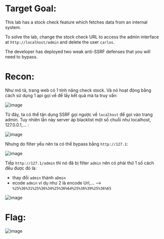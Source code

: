 # Target Goal: 

This lab has a stock check feature which fetches data from an internal system.

To solve the lab, change the stock check URL to access the admin interface at `http://localhost/admin` and delete the user `carlos`.

The developer has deployed two weak anti-SSRF defenses that you will need to bypass.

# Recon: 

Như mô tả, trang web có 1 tính năng check stock. Và nó hoạt động bằng cách sử dụng 1 api gọi về để lấy kết quả mà ta truy vấn:

![image](https://github.com/vanniichan/Portswigger/assets/112863484/922eba7c-f26c-4b76-81cc-67bfc7fe40c8)

Từ đây, ta có thể tận dụng SSRF gọi ngược về `localhost` để gọi vào trang admin. Tuy nhiên lần này server áp blacklist một số chuỗi như localhost, 127.0.0.1,… :

![image](https://github.com/vanniichan/Portswigger/assets/112863484/394f40ee-6930-44aa-a5bf-016a4ed87baa)

Nhưng do filter yếu nên ta có thể bypass bằng `http://127.1`:

![image](https://github.com/vanniichan/Portswigger/assets/112863484/86a414be-894d-4912-b276-3b1b1d811329)

Tiếp `http://127.1/admin` thì nó đã bị filter `admin` nên có phải thử 1 số cách đều được đó là:
  + thay đổi `admin` thành `aDmin`
  + ecode `admin` ví dụ như 2 là encode Url,... --> `%25%36%31%25%36%34%25%36%64%25%36%39%25%36%65`

![image](https://github.com/vanniichan/Portswigger/assets/112863484/655386c8-c5f0-4685-884c-3b68dc9b93c3)

# Flag:

![image](https://github.com/vanniichan/Portswigger/assets/112863484/5a160451-4389-4247-813c-b0e5bd763d99)
